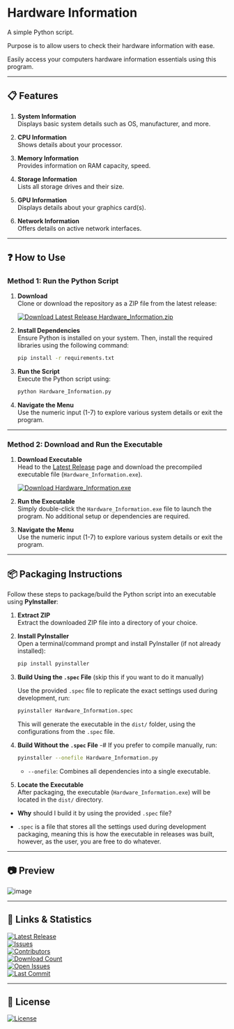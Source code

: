 # Hardware Information

A simple Python script.

Purpose is to allow users to check their hardware information with ease.

Easily access your computers hardware information essentials using this program.

---

## 📋 Features

1. **System Information**  
   Displays basic system details such as OS, manufacturer, and more.

2. **CPU Information**  
   Shows details about your processor.

3. **Memory Information**  
   Provides information on RAM capacity, speed.

4. **Storage Information**  
   Lists all storage drives and their size.

5. **GPU Information**  
   Displays details about your graphics card(s).

6. **Network Information**  
   Offers details on active network interfaces.

---

## ❓ How to Use

### Method 1: Run the Python Script
1. **Download**  
   Clone or download the repository as a ZIP file from the latest release:
   
   [![Download Latest Release Hardware_Information.zip](https://img.shields.io/badge/▼%20Download_Latest_Release%20▼-Source_Code.zip%20-blue?style=for-the-badge)](https://github.com/Justagwas/Hardware-Information/archive/refs/tags/v1.0.0.zip)

3. **Install Dependencies**  
   Ensure Python is installed on your system. Then, install the required libraries using the following command:
   ```bash
   pip install -r requirements.txt
   ```

4. **Run the Script**  
   Execute the Python script using:
   ```bash
   python Hardware_Information.py
   ```

5. **Navigate the Menu**  
   Use the numeric input (1-7) to explore various system details or exit the program.

---

### Method 2: Download and Run the Executable
1. **Download Executable**  
   Head to the [Latest Release](https://github.com/Justagwas/Hardware-Information/releases/latest) page and download the precompiled executable file (`Hardware_Information.exe`).  

   [![Download Hardware_Information.exe](https://img.shields.io/badge/▼%20Download%20▼-Hardware_Information.exe%20-blue?style=for-the-badge)](https://github.com/Justagwas/Hardware-Information/releases/latest/download/Hardware_Information.exe)


2. **Run the Executable**  
   Simply double-click the `Hardware_Information.exe` file to launch the program. No additional setup or dependencies are required.

3. **Navigate the Menu**  
   Use the numeric input (1-7) to explore various system details or exit the program.

---
## 📦 Packaging Instructions

Follow these steps to package/build the Python script into an executable using **PyInstaller**:

1. **Extract ZIP**  
   Extract the downloaded ZIP file into a directory of your choice.

2. **Install PyInstaller**  
   Open a terminal/command prompt and install PyInstaller (if not already installed):
   ```bash
   pip install pyinstaller
   ```

3. **Build Using the `.spec` File**
   (skip this if you want to do it manually)
   
   Use the provided `.spec` file to replicate the exact settings used during development, run:
   ```bash
   pyinstaller Hardware_Information.spec
   ```
   
   This will generate the executable in the `dist/` folder, using the configurations from the `.spec` file.

4. **Build Without the `.spec` File** -#
   If you prefer to compile manually, run:
   ```bash
   pyinstaller --onefile Hardware_Information.py
   ```
   - `--onefile`: Combines all dependencies into a single executable.  

5. **Locate the Executable**  
   After packaging, the executable (`Hardware_Information.exe`) will be located in the `dist/` directory.


- **Why** should I build it by using the provided `.spec` file?

- `.spec` is a file that stores all the settings used during development packaging, meaning this is how the executable in releases was built, however, as the user, you are free to do whatever.
   
---

## 📷 Preview

![image](https://github.com/user-attachments/assets/3871bb5a-0c07-4f66-b838-d3c1436f5bbf)

---

## 🔗 Links & Statistics

[![Latest Release](https://img.shields.io/badge/🔖%20Latest%20Release-blue?style=for-the-badge)](https://github.com/Justagwas/Hardware-Information/releases/latest)  
[![Issues](https://img.shields.io/badge/🐛%20Issues-orange?style=for-the-badge)](https://github.com/Justagwas/Hardware-Information/issues)  
[![Contributors](https://img.shields.io/github/contributors/Justagwas/Hardware-Information?label=👥%20Contributors&style=for-the-badge)](https://github.com/Justagwas/Hardware-Information/graphs/contributors)  
[![Download Count](https://img.shields.io/github/downloads/Justagwas/Hardware-Information/total?label=⬇️%20Total%20Downloads&style=for-the-badge&color=blue)](https://github.com/Justagwas/Hardware-Information/releases)  
[![Open Issues](https://img.shields.io/github/issues/Justagwas/Hardware-Information?label=🐛%20Open%20Issues&style=for-the-badge)](https://github.com/Justagwas/Hardware-Information/issues)  
[![Last Commit](https://img.shields.io/github/last-commit/Justagwas/Hardware-Information?label=🕒%20Last%20Commit&style=for-the-badge)](https://github.com/Justagwas/Hardware-Information/commits)  

---

## 📜 License

[![License](https://img.shields.io/github/license/Justagwas/Hardware-Information?label=📝%20License&style=for-the-badge)](LICENSE.txt)
